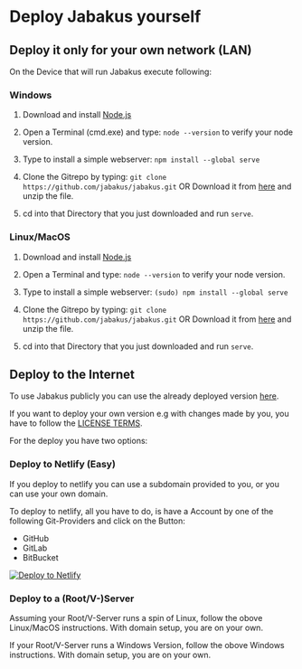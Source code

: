 # Deploy Jabakus yourself

## Deploy it only for your own network (LAN)

On the Device that will run Jabakus execute following:

### Windows
1. Download and install [Node.js](https://nodejs.org/en/)

2. Open a Terminal (cmd.exe) and type: `node --version` to verify your node version.

3. Type to install a simple webserver: `npm install --global serve`

4. Clone the Gitrepo by typing: `git clone https://github.com/jabakus/jabakus.git`
OR Download it from [here](https://github.com/jabakus/jabakus/archive/master.zip)  and unzip the file.

5. cd into that Directory that you just downloaded and run `serve`.

### Linux/MacOS
1. Download and install [Node.js](https://nodejs.org/en/)

2. Open a Terminal and type: `node --version` to verify your node version.

3. Type to install a simple webserver: `(sudo) npm install --global serve`

4. Clone the Gitrepo by typing: `git clone https://github.com/jabakus/jabakus.git`
OR Download it from [here](https://github.com/jabakus/jabakus/archive/master.zip)  and unzip the file.

5. cd into that Directory that you just downloaded and run `serve`.

## Deploy to the Internet

To use Jabakus publicly you can use the already deployed version [here](https://jabakus.netlify.app/).

If you want to deploy your own version e.g with changes made by you, you have to follow the [LICENSE TERMS](https://github.com/jabakus/jabakus/blob/master/LICENSE).

For the deploy you have two options:

### Deploy to Netlify (Easy)

If you deploy to netlify you can use a subdomain provided to you, or you can use your own domain.

To deploy to netlify, all you have to do, is have a Account by one of the following Git-Providers and click on the Button:

- GitHub
- GitLab
- BitBucket

[![Deploy to Netlify](https://www.netlify.com/img/deploy/button.svg)](https://app.netlify.com/start/deploy?repository=https://github.com/jabakus/jabakus)

### Deploy to a (Root/V-)Server
Assuming your Root/V-Server runs a spin of Linux, follow the obove Linux/MacOS instructions.
With domain setup, you are on your own.

If your Root/V-Server runs a Windows Version, follow the obove Windows instructions.
With domain setup, you are on your own.